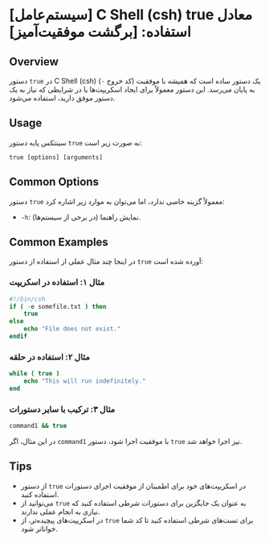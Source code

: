 # [سیستم‌عامل] C Shell (csh) true معادل استفاده: [برگشت موفقیت‌آمیز]

## Overview
دستور `true` در C Shell (csh) یک دستور ساده است که همیشه با موفقیت (کد خروج ۰) به پایان می‌رسد. این دستور معمولاً برای ایجاد اسکریپت‌ها یا در شرایطی که نیاز به یک دستور موفق دارید، استفاده می‌شود.

## Usage
سینتکس پایه دستور `true` به صورت زیر است:

```
true [options] [arguments]
```

## Common Options
دستور `true` معمولاً گزینه خاصی ندارد، اما می‌توان به موارد زیر اشاره کرد:
- `-h`: نمایش راهنما (در برخی از سیستم‌ها).

## Common Examples
در اینجا چند مثال عملی از استفاده از دستور `true` آورده شده است:

### مثال ۱: استفاده در اسکریپت
```csh
#!/bin/csh
if ( -e somefile.txt ) then
    true
else
    echo "File does not exist."
endif
```

### مثال ۲: استفاده در حلقه
```csh
while ( true )
    echo "This will run indefinitely."
end
```

### مثال ۳: ترکیب با سایر دستورات
```csh
command1 && true
```
در این مثال، اگر `command1` با موفقیت اجرا شود، دستور `true` نیز اجرا خواهد شد.

## Tips
- از دستور `true` در اسکریپت‌های خود برای اطمینان از موفقیت اجرای دستورات استفاده کنید.
- می‌توانید از `true` به عنوان یک جایگزین برای دستورات شرطی استفاده کنید که نیازی به انجام عملی ندارند.
- در اسکریپت‌های پیچیده‌تر، از `true` برای تست‌های شرطی استفاده کنید تا کد شما خواناتر شود.